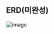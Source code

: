 
## ERD(미완성)
![image](https://github.com/user-attachments/assets/9086c379-0b15-41d4-97f5-161b1d7826dd)
